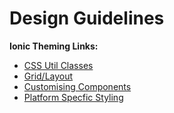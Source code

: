 # Design Guidelines

**Ionic Theming Links:**

+ [CSS Util Classes](http://ionicframework.com/docs/theming/css-utilities/)
+ [Grid/Layout](http://ionicframework.com/docs/theming/responsive-grid/)
+ [Customising Components](http://ionicframework.com/docs/theming/sass-variables/)
+ [Platform Specfic Styling](http://ionicframework.com/docs/theming/platform-specific-styles/)